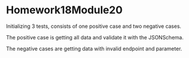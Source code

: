# Homework18Module20

Initializing 3 tests, consists of one positive case and two negative cases.

The positive case is getting all data and validate it with the JSONSchema.

The negative cases are getting data with invalid endpoint and parameter.

